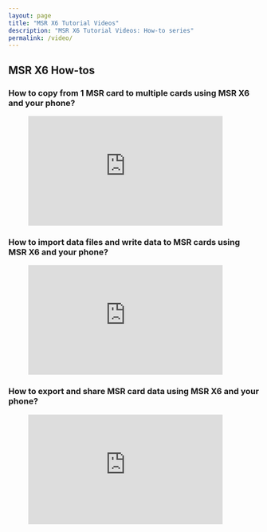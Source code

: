 ```yaml
---
layout: page
title: "MSR X6 Tutorial Videos"
description: "MSR X6 Tutorial Videos: How-to series"
permalink: /video/
---
```


## MSR X6 How-tos

### How to copy from 1 MSR card to multiple cards using MSR X6 and your phone?
<!-- blank line -->
<figure class= "video-container" >
  <iframe width= "390"  height= "220"  src= "https://www.youtube.com/embed/Jt_KgtaU9ck"  frameborder= "0"  allowfullscreen= "true" > </iframe>
</figure>
<!-- blank line -->

### How to import data files and write data to MSR cards using MSR X6 and your phone?
<!-- blank line -->
<figure class= "video-container" >
  <iframe width= "390"  height= "220"  src= "https://www.youtube.com/embed/38rYXh0-9os"  frameborder= "0"  allowfullscreen= "true" > </iframe>
</figure>
<!-- blank line -->

### How to export and share MSR card data using MSR X6 and your phone?
<!-- blank line -->
<figure class= "video-container" >
  <iframe width= "390"  height= "220"  src= "https://www.youtube.com/embed/OuZXdXyRXMM"  frameborder= "0"  allowfullscreen= "true" > </iframe>
</figure>
<!-- blank line -->
